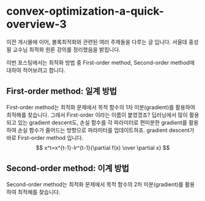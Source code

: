 # convex-optimization-a-quick-overview-3
이전 게시물에 이어, 볼록최적화와 관련된 여러 주제들을 다루는 글 입니다. 서울대 홍성필 교수님 최적화 원론 강의를 정리했음을 밝힙니다.

이번 포스팅에서는 최적화 방법 중 First-order method, Second-order method에 대하여 적어보려고 합니다.
## First-order method: 일계 방법
First-order method는 최적화 문제에서 목적 함수의 1차 미분(gradient)를 활용하여 최적해를 찾습니다. 그래서 First-order 이라는 이름이 붙였겠죠? 딥러닝에서 많이 활용되고 있는 gradient descent도, 손실 함수를 각 파라미터로 편미분한 gradient를 활용하여 손실 함수가 줄어드는 방향으로 파라미터를 업데이트하죠.  gradient descent가 바로 First-order method 입니다.
$$
x^t=x^{t-1}-lr^{t-1}{\partial f(x) \over \partial x}
$$
## Second-order method: 이계 방법
Second-order method는 최적화 문제에서 목적 함수의 2차 미분(gradient)를 활용하여 최적해를 찾습니다.  

<!--stackedit_data:
eyJoaXN0b3J5IjpbLTkzNDEyNjk3Nyw5NzEzOTMwMTgsMzExMj
U5ODMzLDIwMTM2MDY5MDMsOTczNzY5NzA2XX0=
-->